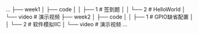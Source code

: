 ...
├── week1
│   ├── code
│   │   ├── 1        # 签到题
│   │   └── 2        # HelloWorld
│   └── video        # 演示视频
├── week2
│   ├── code
│   │   ├── 1        # GPIO缺省配置
│   │   └── 2        # 软件模拟IIC
│   └── video        # 演示视频
...
